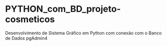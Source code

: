 # PYTHON_com_BD_projeto-cosmeticos
Desenvolvimento de Sistema Gráfico em Python com conexão com o Banco de Dados pgAdmin4
